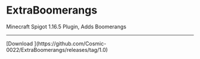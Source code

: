 # ExtraBoomerangs
 Minecraft Spigot 1.16.5 Plugin, Adds Boomerangs 
 <hr>
[Download ](https://github.com/Cosmic-0022/ExtraBoomerangs/releases/tag/1.0)
